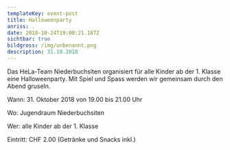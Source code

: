 ```yaml
---
templateKey: event-post
title: Halloweenparty
anriss: .
date: 2018-10-24T19:00:21.187Z
sichtbar: true
bildgross: /img/unbenannt.png
description: 31.10.2018
---
```

Das HeLa-Team Niederbuchsiten organisiert für alle Kinder ab der 1. Klasse eine Halloweenparty. Mit Spiel und Spass werden wir gemeinsam durch den Abend gruseln.

Wann: 31. Oktober 2018 von 19.00 bis 21.00 Uhr

Wo: Jugendraum Niederbuchsiten

Wer: alle Kinder ab der 1. Klasse

Eintritt: CHF 2.00 (Getränke und Snacks inkl.)
